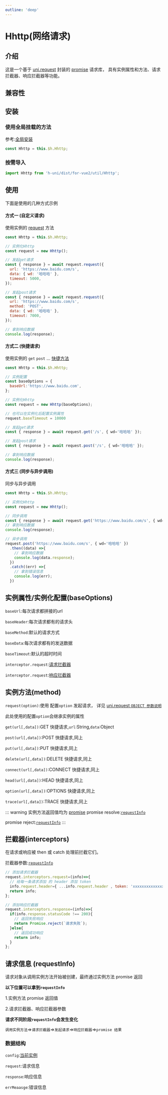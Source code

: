 ```yaml
---
outline: 'deep'
---
```


# Hhttp(网络请求)

## 介绍

这是一个基于 [uni.request](https://uniapp.dcloud.net.cn/api/request/request.html#request)
 封装的 [promise](https://javascript.info/promise-basics) 请求库，
 具有实例属性和方法、请求拦截器、响应拦截器等功能。

## 兼容性

<!-- <SupportTable WEIXIN APP H5 ALIPAY BAIDU TOUTIAO QQ KUAISHOU JD VUE2 /> -->
<SupportTable WEIXIN VUE2 />

## 安装

### 使用全局挂载的方法

参考:[全局安装](/README.html#全局注册)

```js
const Hhttp = this.$h.Hhttp;
```
### 按需导入

```js
import Hhttp from 'h-uni/dist/for-vue2/util/Hhttp';
```

## 使用

下面是使用的几种方式示例

#### 方式一 (自定义请求)

使用实例的 [request](/for-vue2/utils/Hhttp.html#实例方法-method) 方法

```js
const Hhttp = this.$h.Hhttp;

// 实例化Hhttp
const request = new Hhttp();

// 发起get请求
const { response } = await request.request({
  url: 'https://www.baidu.com/s',
  data: { wd: '哈哈哈' },
  timeout: 5000,
});

// 发起post请求
const { response } = await request.request({
  url: 'https://www.baidu.com/s',
  method: 'POST',
  data: { wd: '哈哈哈' },
  timeout: 7000,
});

// 拿到响应数据
console.log(response);
```

#### 方式二 (快捷请求)

使用实例的 `get` `post` ... [快捷方法](/for-vue2/utils/Hhttp.html#实例方法-method)

```js
const Hhttp = this.$h.Hhttp;

// 实例配置
const baseOptions = {
  baseUrl:'https://www.baidu.com',
};

// 实例化Hhttp
const request = new Hhttp(baseOptions);

// 也可以在实例化后配置实例属性
request.baseTimeout = 10000

// 发起get请求
const { response } = await request.get('/s', { wd='哈哈哈' });

// 发起post请求
const { response } = await request.post('/s', { wd='哈哈哈' });

// 拿到响应数据
console.log(response);
```

#### 方式三 (同步与异步调用)

同步与异步调用

```js
const Hhttp = this.$h.Hhttp;

// 实例化Hhttp
const request = new Hhttp();

// 同步调用
const { response } = await request.get('https://www.baidu.com/s', { wd='哈哈哈' });
// 拿到响应数据
console.log(response);

// 异步调用
request.post('https://www.baidu.com/s', { wd='哈哈哈' })
  .then((data) =>{
    // 拿到响应数据
    console.log(data.response);
  })
  .catch((err) =>{
    // 拿到错误信息
    console.log(err);
  })


```

## 实例属性/实例化配置(baseOptions)

`baseUrl`:每次请求都拼接的url

`baseHeader`:每次请求都有的请求头

`baseMethod`:默认的请求方式

`baseData`:每次请求都有的发送数据

`baseTimeout`:默认的超时时间

`interceptor.request`:[请求拦截器](/for-vue2/utils/Hhttp.html#%E6%8B%A6%E6%88%AA%E5%99%A8-interceptors)

`interceptor.request`:[响应拦截器](/for-vue2/utils/Hhttp.html#%E6%8B%A6%E6%88%AA%E5%99%A8-interceptors)

## 实例方法(method)

`request(option)`:使用 配置`option` 发起请求， 详见 [uni.request `OBJECT 参数说明`](https://uniapp.dcloud.net.cn/api/request/request.html#request)

此处使用的配置`option`会继承实例的属性

`get(url[,data])`:GET 快捷请求,`url`:String,`data`:Object

`post(url[,data])`:POST 快捷请求,同上

`put(url[,data])`:PUT 快捷请求,同上

`delete(url[,data])`:DELETE 快捷请求,同上

`connect(url[,data])`:CONNECT 快捷请求,同上

`head(url[,data])`:HEAD 快捷请求,同上

`option(url[,data])`:OPTIONS 快捷请求,同上

`trace(url[,data])`:TRACE 快捷请求,同上


::: warning 实例方法返回值均为 [promise](https://javascript.info/promise-basics)
promise resolve:[`requestInfo`](/for-vue2/utils/Hhttp.html#请求信息-requestinfo)

promise reject:[`requestInfo`](/for-vue2/utils/Hhttp.html#请求信息-requestinfo)
:::

## 拦截器(interceptors)

在请求或响应被 then 或 catch 处理前拦截它们。

拦截器参数:[`requestInfo`](/for-vue2/utils/Hhttp.html#请求信息-requestinfo)

```js
// 添加请求拦截器
request.interceptors.request=(info)=>{
  // 给每一条请求添加 的 header 添加 token
  info.request.header={ ...info.request.header , token: 'xxxxxxxxxxxxxxxxxxxxxxxxxxxxxxxxxxxx' };
  return info;
};

// 添加响应拦截器
request.interceptors.response=(info)=>{
  if(info.response.statusCode !== 200){
    // 返回失败响应
    return Promise.reject(`请求失败`);
  }else{
    // 返回成功响应
    return info;
  }
};

```

## 请求信息 (requestInfo)

请求对象从调用实例方法开始被创建，最终通过实例方法 promise 返回

**以下位置可以拿到`requestInfo`**

1.实例方法 promise 返回值

2.请求拦截器、响应拦截器参数

**请求不同阶段`requestInfo`会发生变化**

`调用实例方法`=>`请求拦截器`=>`发起请求`=>`响应拦截器`=>`promise 结果`

### 数据结构

`config`:[当前实例](/for-vue2/utils/Hhttp.html#实例属性-实例化配置-baseoptions)

`request`:请求信息

`response`:响应信息

`errMeaasge`:错误信息
